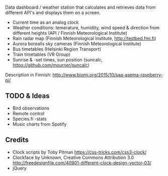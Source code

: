 
Data dashboard / weather station that calculates and retrieves data from different API's and displays them on a screen.

- Current time as an analog clock
- Weather conditions: temerature, humidity, wind speed & direction from different heights (API / Finnish Meteorological Institute)
- Rain radar map (Finnish Meteorological Institute, http://testbed.fmi.fi)
- Aurora borealis sky cameras (Finnish Meteorological Institute)
- Bus timetables (Helsinki Region Transport)
- Train timetables (VR Group)
- Sunrise & -set times, sun position (suncalc, https://github.com/mourner/suncalc)

Description in Finnish: http://www.biomi.org/2015/10/saa-asema-raspberry-pi/


## TODO & Ideas
- Bird observations
- Remote control
- Species.fi -stats
- Music charts from Spotify

## Credits

- Clock scripts by Toby Pitman https://css-tricks.com/css3-clock/
- Clockface by Unknown, Creative Commons Attribution 3.0 http://freedesignfile.com/40901-different-clock-design-vector-03/
- jQuery
